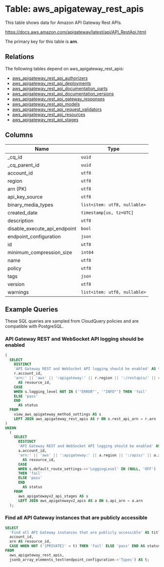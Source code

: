 # Table: aws_apigateway_rest_apis

This table shows data for Amazon API Gateway Rest APIs.

https://docs.aws.amazon.com/apigateway/latest/api/API_RestApi.html

The primary key for this table is **arn**.

## Relations

The following tables depend on aws_apigateway_rest_apis:
  - [aws_apigateway_rest_api_authorizers](aws_apigateway_rest_api_authorizers.md)
  - [aws_apigateway_rest_api_deployments](aws_apigateway_rest_api_deployments.md)
  - [aws_apigateway_rest_api_documentation_parts](aws_apigateway_rest_api_documentation_parts.md)
  - [aws_apigateway_rest_api_documentation_versions](aws_apigateway_rest_api_documentation_versions.md)
  - [aws_apigateway_rest_api_gateway_responses](aws_apigateway_rest_api_gateway_responses.md)
  - [aws_apigateway_rest_api_models](aws_apigateway_rest_api_models.md)
  - [aws_apigateway_rest_api_request_validators](aws_apigateway_rest_api_request_validators.md)
  - [aws_apigateway_rest_api_resources](aws_apigateway_rest_api_resources.md)
  - [aws_apigateway_rest_api_stages](aws_apigateway_rest_api_stages.md)

## Columns

| Name          | Type          |
| ------------- | ------------- |
|_cq_id|`uuid`|
|_cq_parent_id|`uuid`|
|account_id|`utf8`|
|region|`utf8`|
|arn (PK)|`utf8`|
|api_key_source|`utf8`|
|binary_media_types|`list<item: utf8, nullable>`|
|created_date|`timestamp[us, tz=UTC]`|
|description|`utf8`|
|disable_execute_api_endpoint|`bool`|
|endpoint_configuration|`json`|
|id|`utf8`|
|minimum_compression_size|`int64`|
|name|`utf8`|
|policy|`utf8`|
|tags|`json`|
|version|`utf8`|
|warnings|`list<item: utf8, nullable>`|

## Example Queries

These SQL queries are sampled from CloudQuery policies and are compatible with PostgreSQL.

### API Gateway REST and WebSocket API logging should be enabled

```sql
(
  SELECT
    DISTINCT
    'API Gateway REST and WebSocket API logging should be enabled' AS title,
    r.account_id,
    'arn:' || 'aws' || ':apigateway:' || r.region || ':/restapis/' || r.id
      AS resource_id,
    CASE
    WHEN s.logging_level NOT IN ('"ERROR"', '"INFO"') THEN 'fail'
    ELSE 'pass'
    END
      AS status
  FROM
    view_aws_apigateway_method_settings AS s
    LEFT JOIN aws_apigateway_rest_apis AS r ON s.rest_api_arn = r.arn
)
UNION
  (
    SELECT
      DISTINCT
      'API Gateway REST and WebSocket API logging should be enabled' AS title,
      a.account_id,
      'arn:' || 'aws' || ':apigateway:' || a.region || ':/apis/' || a.id
        AS resource_id,
      CASE
      WHEN s.default_route_settings->>'LoggingLevel' IN (NULL, 'OFF')
      THEN 'fail'
      ELSE 'pass'
      END
        AS status
    FROM
      aws_apigatewayv2_api_stages AS s
      LEFT JOIN aws_apigatewayv2_apis AS a ON s.api_arn = a.arn
  );
```

### Find all API Gateway instances that are publicly accessible

```sql
SELECT
  'Find all API Gateway instances that are publicly accessible' AS title,
  account_id,
  arn AS resource_id,
  CASE WHEN NOT ('{PRIVATE}' = t) THEN 'fail' ELSE 'pass' END AS status
FROM
  aws_apigateway_rest_apis,
  jsonb_array_elements_text(endpoint_configuration->'Types') AS t;
```


